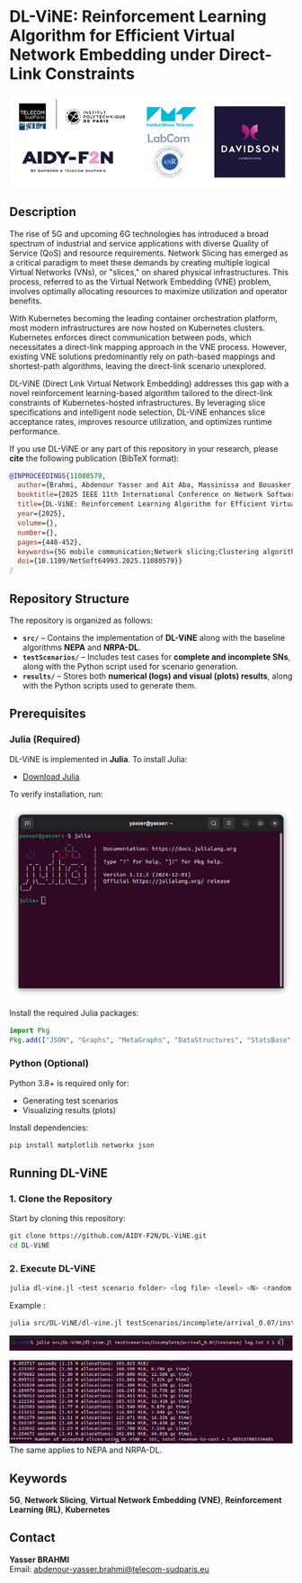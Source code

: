 # DL-ViNE: Reinforcement Learning Algorithm for Efficient Virtual Network Embedding under Direct-Link Constraints

![Lab Logo](images/logo_aidy_f2n.png)

## Description

The rise of 5G and upcoming 6G technologies has introduced a broad spectrum of industrial and service applications with diverse Quality of Service (QoS) and resource requirements. Network Slicing has emerged as a critical paradigm to meet these demands by creating multiple logical Virtual Networks (VNs), or "slices," on shared physical infrastructures. This process, referred to as the Virtual Network Embedding (VNE) problem, involves optimally allocating resources to maximize utilization and operator benefits.

With Kubernetes becoming the leading container orchestration platform, most modern infrastructures are now hosted on Kubernetes clusters. Kubernetes enforces direct communication between pods, which necessitates a direct-link mapping approach in the VNE process. However, existing VNE solutions predominantly rely on path-based mappings and shortest-path algorithms, leaving the direct-link scenario unexplored.

DL-ViNE (Direct Link Virtual Network Embedding) addresses this gap with a novel reinforcement learning-based algorithm tailored to the direct-link constraints of Kubernetes-hosted infrastructures. By leveraging slice specifications and intelligent node selection, DL-ViNE enhances slice acceptance rates, improves resource utilization, and optimizes runtime performance.

If you use DL-ViNE or any part of this repository in your research, please **cite** the following publication (BibTeX format):

```bibtex
@INPROCEEDINGS{11080579,
  author={Brahmi, Abdenour Yasser and Ait Aba, Massinissa and Bouasker, Hadil and Jouaber, Badii and Castel-Taleb, Hind},
  booktitle={2025 IEEE 11th International Conference on Network Softwarization (NetSoft)}, 
  title={DL-ViNE: Reinforcement Learning Algorithm for Efficient Virtual Network Embedding Under Direct-Link Constraints}, 
  year={2025},
  volume={},
  number={},
  pages={448-452},
  keywords={5G mobile communication;Network slicing;Clustering algorithms;Reinforcement learning;Quality of service;5G;Network Slicing;RL;VNE;Kubernetes},
  doi={10.1109/NetSoft64993.2025.11080579}}
}
```


## Repository Structure

The repository is organized as follows:

- **`src/`** – Contains the implementation of **DL-ViNE** along with the baseline algorithms **NEPA** and **NRPA-DL**.
- **`testScenarios/`** – Includes test cases for **complete and incomplete SNs**, along with the Python script used for scenario generation.
- **`results/`** – Stores both **numerical (logs) and visual (plots) results**, along with the Python scripts used to generate them.


## Prerequisites

### **Julia (Required)**
DL-ViNE is implemented in **Julia**. To install Julia:  
- [Download Julia](https://julialang.org/downloads/)  

To verify installation, run:  

![Test julia](images/julia.png)
 
Install the required Julia packages:

```julia
import Pkg
Pkg.add(["JSON", "Graphs", "MetaGraphs", "DataStructures", "StatsBase", "Random", "Statistics", "JLD2"])
```

### Python (Optional)
Python 3.8+ is required only for:
- Generating test scenarios
- Visualizing results (plots)

Install dependencies:

```bash
pip install matplotlib networkx json
```

## Running DL-ViNE

### 1. Clone the Repository
Start by cloning this repository:
```bash
git clone https://github.com/AIDY-F2N/DL-ViNE.git
cd DL-ViNE
```

### 2. Execute DL-ViNE

```bash
julia dl-vine.jl <test scenario folder> <log file> <level> <N> <random seed>
```
Example : 
```bash
julia src/DL-ViNE/dl-vine.jl testScenarios/incomplete/arrival_0.07/instance/ log.txt 3 5 2
```
![Run DL-ViNE](images/run_dl_vine.png)

![Output DL-ViNE](images/result_dl_vine.png)
The same applies to NEPA and NRPA-DL.





## Keywords
**5G**, **Network Slicing**, **Virtual Network Embedding (VNE)**, **Reinforcement Learning (RL)**, **Kubernetes**

## Contact

**Yasser BRAHMI**  
Email: [abdenour-yasser.brahmi@telecom-sudparis.eu](mailto:abdenour-yasser.brahmi@telecom-sudparis.eu)
